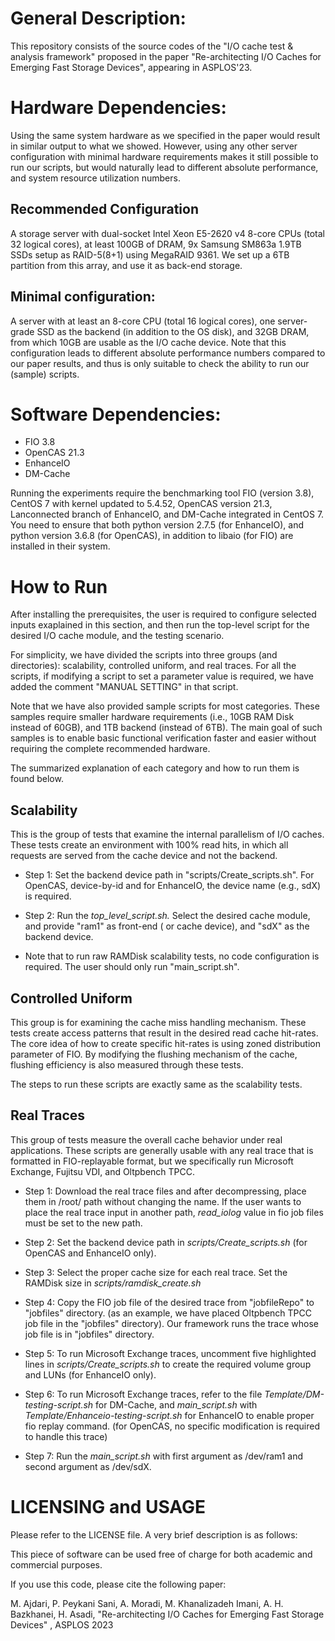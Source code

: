 # General Description: 
This repository  consists of the source codes of the "I/O cache test & analysis framework" proposed in the paper "Re-architecting I/O Caches for Emerging Fast Storage Devices", appearing in ASPLOS'23.

# Hardware Dependencies:
Using the same system hardware as we specified in the paper would result in similar output to what we showed. However, using any other server configuration with minimal hardware requirements makes it still possible to run our scripts, but would naturally lead to different absolute performance, and system resource utilization numbers. 

## Recommended Configuration
 A storage server with dual-socket Intel Xeon E5-2620 v4 8-core CPUs (total 32 logical cores), at least 100GB of DRAM, 9x Samsung SM863a 1.9TB SSDs setup as RAID-5(8+1) using MegaRAID 9361. We set up a 6TB partition from this array, and use it as back-end storage.

## Minimal configuration:
A server with at least an 8-core CPU (total 16 logical cores), one server-grade SSD as the backend (in addition to the OS disk), and 32GB DRAM, from which 10GB are usable as the I/O cache device. Note that this configuration leads to different absolute performance numbers compared to our paper results, and thus is only suitable to check the ability to run our (sample) scripts. 


# Software Dependencies:
+ FIO 3.8
+ OpenCAS 21.3
+ EnhanceIO
+ DM-Cache

Running the experiments require the benchmarking tool FIO (version 3.8), CentOS 7 with kernel updated to 5.4.52, OpenCAS version 21.3, Lanconnected branch of EnhanceIO, and DM-Cache integrated in CentOS 7.
You need to ensure that both python version 2.7.5 (for EnhanceIO), and python version 3.6.8 (for OpenCAS), in addition to libaio (for FIO) are installed in their system.

# How to Run
After installing the prerequisites, the user is required to configure selected inputs exaplained in this section, and then run the top-level script for the desired I/O cache module, and the testing scenario.

For simplicity, we have divided the scripts into three groups (and directories): scalability, controlled uniform, and real traces. For all the scripts, if modifying a script to set a parameter value is required, we have added the comment "MANUAL SETTING" in that script.

Note that we have also provided sample scripts for most categories. These samples require smaller hardware requirements (i.e., 10GB RAM Disk instead of 60GB), and 1TB backend (instead of 6TB). The main goal of such samples is to enable basic functional verification faster and easier without requiring the complete recommended hardware.

The summarized explanation of each category and how to run them is found below.

## Scalability

This is the group of tests that examine the internal parallelism of I/O caches. These tests create an environment with 100% read hits, in which all requests are served from the cache device and not the backend.

* Step 1: Set the backend device path in "scripts/Create_scripts.sh". For OpenCAS, device-by-id and for EnhanceIO, the device name (e.g., sdX) is required. 

* Step 2: Run the *top_level_script.sh.* Select the desired cache module, and provide "ram1" as front-end ( or cache device), and "sdX" as the backend device. 

* Note that to run raw RAMDisk scalability tests, no code configuration is required. The user should only run "main_script.sh".

## Controlled Uniform

This group is for examining the cache miss handling mechanism. These tests create access patterns that result in the desired read cache hit-rates. The core idea of how to create specific hit-rates is using zoned distribution parameter of FIO. By modifying the flushing mechanism of the cache, flushing efficiency is also measured through these tests.

The steps to run these scripts are exactly same as the scalability tests.

## Real Traces

This group of tests measure the overall cache behavior under real applications. These scripts are generally usable with any real trace that is formatted in FIO-replayable format, but we specifically run Microsoft Exchange, Fujitsu VDI, and Oltpbench TPCC.

* Step 1: Download the real trace files and after decompressing, place them in /root/ path without changing the name. If the user wants to place the real trace input in another path, *read_iolog* value in fio job files must be set to the new path.

* Step 2: Set the backend device path in *scripts/Create_scripts.sh* (for OpenCAS and EnhanceIO only).

* Step 3: Select the proper cache size for each real trace. Set the RAMDisk size in *scripts/ramdisk_create.sh*

* Step 4: Copy the FIO job file of the desired trace from "jobfileRepo" to "jobfiles" directory. (as an example, we have placed Oltpbench TPCC job file in the "jobfiles" directory). Our framework runs the trace whose job file is in "jobfiles" directory.

* Step 5: To run Microsoft Exchange traces, uncomment five highlighted lines in *scripts/Create_scripts.sh* to create the required volume group and LUNs (for EnhanceIO only). 

* Step 6: To run Microsoft Exchange traces, refer to the file *Template/DM-testing-script.sh* for DM-Cache, and *main_script.sh* with *Template/Enhanceio-testing-script.sh* for EnhanceIO to enable proper fio replay command. (for OpenCAS, no specific modification is required to handle this trace)

* Step 7: Run the *main_script.sh* with first argument as /dev/ram1 and second argument as /dev/sdX.


# LICENSING and USAGE
Please refer to the LICENSE file. A very brief description is as follows:

This piece of software can be used free of charge for both academic and commercial purposes.

If you use this code, please cite the following paper:

M. Ajdari, P. Peykani Sani, A. Moradi, M. Khanalizadeh Imani, A. H. Bazkhanei, H. Asadi, "Re-architecting I/O Caches for Emerging Fast Storage Devices"
, ASPLOS 2023



